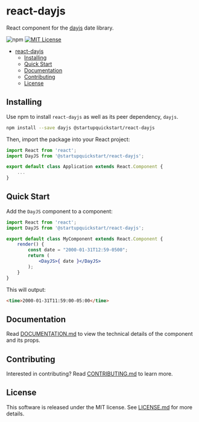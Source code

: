 # react-dayjs

React component for the [dayjs][dayjs] date library.

![npm](https://img.shields.io/npm/v/react-dayjs.svg?color=blue&style=flat-square) [![MIT License](https://img.shields.io/badge/license-MIT-blue.svg?style=flat-square)](https://github.com/startupquickstart/react-dayjs/blob/master/LICENSE.md)

- [react-dayjs](#react-dayjs)
  - [Installing](#installing)
  - [Quick Start](#quick-start)
  - [Documentation](#documentation)
  - [Contributing](#contributing)
  - [License](#license)


## Installing

Use npm to install `react-dayjs` as well as its peer dependency, `dayjs`.

```bash
npm install --save dayjs @startupquickstart/react-dayjs
```

Then, import the package into your React project:

```jsx
import React from 'react';
import DayJS from '@startupquickstart/react-dayjs';

export default class Application extends React.Component {
    ...
}
```

## Quick Start
Add the `DayJS` component to a component:

```jsx
import React from 'react';
import DayJS from '@startupquickstart/react-dayjs';

export default class MyComponent extends React.Component {
    render() {
        const date = "2000-01-31T12:59-0500";
        return (
            <DayJS>{ date }</DayJS>
        );
    }
}
```

This will output:

```html
<time>2000-01-31T11:59:00-05:00</time>
```

## Documentation

Read [DOCUMENTATION.md][documentation] to view the technical details of the component and its props.

## Contributing

Interested in contributing? Read [CONTRIBUTING.md][contributing] to learn more.

## License

This software is released under the MIT license. See [LICENSE.md][license] for more details.

[contributing]: https://github.com/startupquickstart/react-dayjs/blob/master/CONTRIBUTING.md
[dayjs]: https://github.com/xx45/dayjs
[documentation]: https://github.com/startupquickstart/react-dayjs/blob/master/DOCUMENTATION.md
[license]: https://github.com/startupquickstart/react-dayjs/blob/master/LICENSE.md
